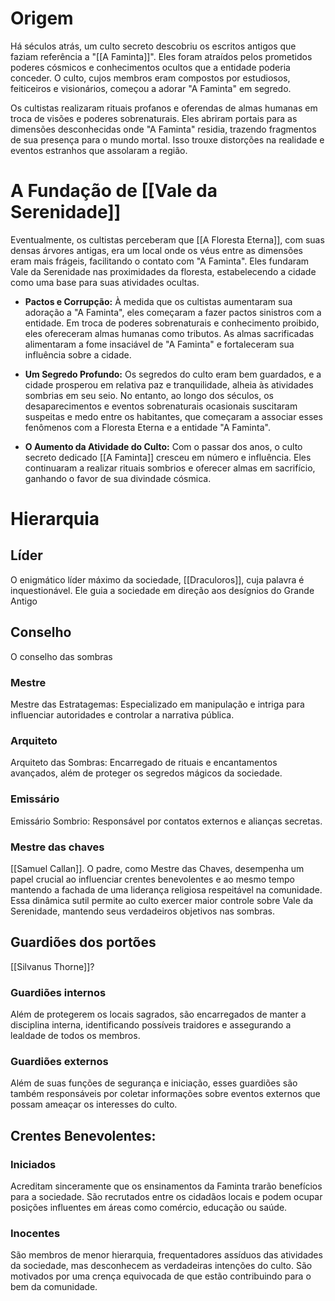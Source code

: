 # Origem
Há séculos atrás, um culto secreto descobriu os escritos antigos que faziam referência a "[[A Faminta]]". Eles foram atraídos pelos prometidos poderes cósmicos e conhecimentos ocultos que a entidade poderia conceder. O culto, cujos membros eram compostos por estudiosos, feiticeiros e visionários, começou a adorar "A Faminta" em segredo.
  
Os cultistas realizaram rituais profanos e oferendas de almas humanas em troca de visões e poderes sobrenaturais. Eles abriram portais para as dimensões desconhecidas onde "A Faminta" residia, trazendo fragmentos de sua presença para o mundo mortal. Isso trouxe distorções na realidade e eventos estranhos que assolaram a região.
  
# A Fundação de [[Vale da Serenidade]]
Eventualmente, os cultistas perceberam que [[A Floresta Eterna]], com suas densas árvores antigas, era um local onde os véus entre as dimensões eram mais frágeis, facilitando o contato com "A Faminta". Eles fundaram Vale da Serenidade nas proximidades da floresta, estabelecendo a cidade como uma base para suas atividades ocultas.
  
- **Pactos e Corrupção:** À medida que os cultistas aumentaram sua adoração a "A Faminta", eles começaram a fazer pactos sinistros com a entidade. Em troca de poderes sobrenaturais e conhecimento proibido, eles ofereceram almas humanas como tributos. As almas sacrificadas alimentaram a fome insaciável de "A Faminta" e fortaleceram sua influência sobre a cidade.
  
- **Um Segredo Profundo:** Os segredos do culto eram bem guardados, e a cidade prosperou em relativa paz e tranquilidade, alheia às atividades sombrias em seu seio. No entanto, ao longo dos séculos, os desaparecimentos e eventos sobrenaturais ocasionais suscitaram suspeitas e medo entre os habitantes, que começaram a associar esses fenômenos com a Floresta Eterna e a entidade "A Faminta".

- **O Aumento da Atividade do Culto:** Com o passar dos anos, o culto secreto dedicado [[A Faminta]] cresceu em número e influência. Eles continuaram a realizar rituais sombrios e oferecer almas em sacrifício, ganhando o favor de sua divindade cósmica.

# Hierarquia

## Líder
O enigmático líder máximo da sociedade, [[Draculoros]], cuja palavra é inquestionável. Ele guia a sociedade em direção aos desígnios do Grande Antigo
## Conselho
O conselho das sombras
### Mestre
Mestre das Estratagemas: Especializado em manipulação e intriga para influenciar autoridades e controlar a narrativa pública.
### Arquiteto
Arquiteto das Sombras: Encarregado de rituais e encantamentos avançados, além de proteger os segredos mágicos da sociedade.
### Emissário
Emissário Sombrio: Responsável por contatos externos e alianças secretas.
### Mestre das chaves
[[Samuel Callan]]. O padre, como Mestre das Chaves, desempenha um papel crucial ao influenciar crentes benevolentes e ao mesmo tempo mantendo a fachada de uma liderança religiosa respeitável na comunidade. Essa dinâmica sutil permite ao culto exercer maior controle sobre Vale da Serenidade, mantendo seus verdadeiros objetivos nas sombras.
## Guardiões dos portões
[[Silvanus Thorne]]?
### Guardiões internos
Além de protegerem os locais sagrados, são encarregados de manter a disciplina interna, identificando possíveis traidores e assegurando a lealdade de todos os membros.
### Guardiões externos
Além de suas funções de segurança e iniciação, esses guardiões são também responsáveis por coletar informações sobre eventos externos que possam ameaçar os interesses do culto.

## Crentes Benevolentes:

### Iniciados
Acreditam sinceramente que os ensinamentos da Faminta trarão benefícios para a sociedade. São recrutados entre os cidadãos locais e podem ocupar posições influentes em áreas como comércio, educação ou saúde.
### Inocentes
São membros de menor hierarquia, frequentadores assíduos das atividades da sociedade, mas desconhecem as verdadeiras intenções do culto. São motivados por uma crença equivocada de que estão contribuindo para o bem da comunidade.